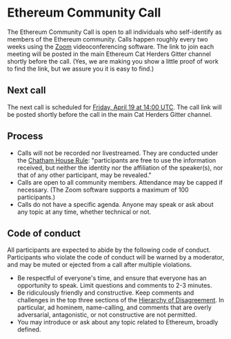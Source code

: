 # Ethereum Community Call

The Ethereum Community Call is open to all individuals who self-identify as members of the Ethereum community. Calls happen roughly every two weeks using the [Zoom](https://zoom.us) videoconferencing software. The link to join each meeting will be posted in the main Ethereum Cat Herders Gitter channel shortly before the call. (Yes, we are making you show a little proof of work to find the link, but we assure you it is easy to find.)

## Next call

The next call is scheduled for [Friday, April 19 at 14:00 UTC](https://www.timeanddate.com/worldclock/fixedtime.html?msg=Ethereum+Community+Call&iso=20190419T14&p1=1440&ah=1). The call link will be posted shortly before the call in the main Cat Herders Gitter channel.

## Process

- Calls will not be recorded nor livestreamed. They are conducted under the [Chatham House Rule](https://www.chathamhouse.org/chatham-house-rule): "participants are free to use the information received, but neither the identity nor the affiliation of the speaker(s), nor that of any other participant, may be revealed."
- Calls are open to all community members. Attendance may be capped if necessary. (The Zoom software supports a maximum of 100 participants.)
- Calls do not have a specific agenda. Anyone may speak or ask about any topic at any time, whether technical or not.

## Code of conduct

All participants are expected to abide by the following code of conduct. Participants who violate the code of conduct will be warned by a moderator, and may be muted or ejected from a call after multiple violations.

- Be respectful of everyone's time, and ensure that everyone has an opportunity to speak. Limit questions and comments to 2-3 minutes.
- Be ridiculously friendly and constructive. Keep comments and challenges in the top three sections of the [Hierarchy of Disagreement](https://en.wikipedia.org/wiki/File:Graham%27s_Hierarchy_of_Disagreement.svg). In particular, ad hominem, name-calling, and comments that are overly adversarial, antagonistic, or not constructive are not permitted.
- You may introduce or ask about any topic related to Ethereum, broadly defined.
